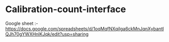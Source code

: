# Calibration-count-interface
Google sheet :-https://docs.google.com/spreadsheets/d/1oqMqfNXqilga6ckMnJqnXybantlQJh70gYWXHnlKJqk/edit?usp=sharing
